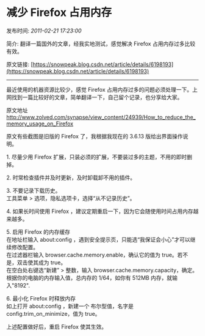 # 减少 Firefox 占用内存

发布时间: *2011-02-21 17:23:00*

简介: 翻译一篇国外的文章，经我实地测试，感觉解决 Firefox 占用内存过多比较有效。

原文链接: [https://snowpeak.blog.csdn.net/article/details/6198193](https://snowpeak.blog.csdn.net/article/details/6198193)

---------

最近使用的机器资源比较少，感觉 Firefox 占用内存过多的问题必须处理一下。上网找到一篇比较好的文章，简单翻译一下，自己留个记录，也分享给大家。  
  
原文地址  
http://www.zolved.com/synapse/view_content/24939/How_to_reduce_the_memory_usage_on_Firefox  
  
原文有些截图是旧版的 Firefox 了，我根据我现在的 3.6.13 版给出界面操作说明。  
  
1\. 尽量少用 Firefox 扩展，只装必须的扩展，不要装过多的主题，不用的即时删掉。  
  
2\. 时常检查插件并及时更新，及时卸载卸不用的插件。  
  
3\. 不要记录下载历史。  
工具菜单 > 选项，隐私选项卡，选择“从不记录历史”。  
  
4\. 如果长时间使用 Firefox ，建议定期重启一下，因为它会随使用时间占用内存越来越多。  
  
5\. 启用 Firefox 的内存缓存  
在地址栏输入 about:config ，遇到安全提示页，只能选“我保证会小心”才可以继续修改配置。  
在过滤器栏输入 browser.cache.memory.enable，确认它的值为 true。若不是，双击使其成为 true。  
在空白处右键选“新建” > 整数，输入 browser.cache.memory.capacity，确定。根据你的电脑的内存输入值，总内存的 1/64，如你有 512MB 内存，就输入"8192".  
  
6\. 最小化 Firefox 时释放内存  
如上打开 about:config ，新建一个 布尔型值，名字是 config.trim_on_minimize，值为 true。  
  
上述配置做好后，重启 Firefox 使其生效。